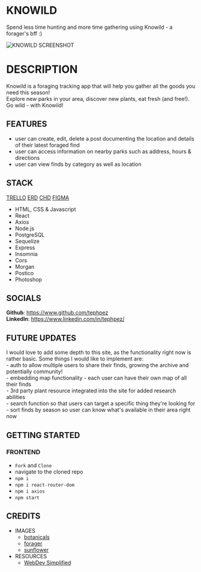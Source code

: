 # KNOWILD
Spend less time hunting and more time gathering using Knowild - a forager's bff :) <br>

![KNOWILD SCREENSHOT](https://i.imgur.com/0EHzsph.png)

# DESCRIPTION
Knowild is a foraging tracking app that will help you gather all the goods you need this season!<br>
Explore new parks in your area, discover new plants, eat fresh (and free!). <br>
Go wild - with Knowild!

## FEATURES

- user can create, edit, delete a post documenting the location and details of their latest foraged find
- user can access information on nearby parks such as address, hours & directions
- user can view finds by category as well as location

## STACK

[TRELLO](https://trello.com/b/P6SYRBbQ/p4-knowild)
[ERD](https://app.diagrams.net/#G1ITEm9EJvxigWDrNedrMbwiW9i7pwwUek)
[CHD](https://app.diagrams.net/#G11VOumShRRVLE93Eslvp4reXLYtKqQlW9)
[FIGMA](https://www.figma.com/file/ubvLUVqiIkCCNdGNj2abMq/P4?node-id=0-1&t=ECHbmmBz8wlrYq1r-0)

- HTML, CSS & Javascript
- React
- Axios
- Node.js
- PostgreSQL
- Sequelize
- Express
- Insomnia
- Cors
- Morgan
- Postico
- Photoshop

## SOCIALS
**Github**: https://www.github.com/tephpez<br>
**LinkedIn**: https://www.linkedin.com/in/tephpez/

## FUTURE UPDATES
I would love to add some depth to this site, as the functionality right now is rather basic.
Some things I would like to implement are:<br>
    - auth to allow multiple users to share their finds, growing the archive and potentially community!<br>
    - embedding map functionality - each user can have their own map of all their finds<br>
    - 3rd party plant resource integrated into the site for added research abilities<br>
    - search function so that users can target a specific thing they're looking for <br>
    - sort finds by season so user can know what's available in their area right now<br>
## GETTING STARTED
###  FRONTEND
- `Fork` and `Clone`
-  navigate to the cloned repo
- `npm i`
- `npm i react-router-dom`
- `npm i axios`
- `npm start`
## CREDITS
- IMAGES
    - [botanicals](https://www.ostaravermouth.com/)
    - [forager](https://www.etsy.com/listing/818318922/mushroom-forager-art-foraging-poster)
    - [sunflower](https://www.istockphoto.com/vector/sketch-floral-decorative-set-sunflower-drawings-black-and-white-with-line-art-gm1258043981-368884157)<br>
- RESOURCES
    - [WebDev Simplified](https://courses.webdevsimplified.com/)
